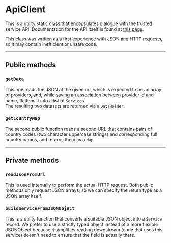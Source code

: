 # ApiClient

This is a utility static class that encapsulates dialogue with 
the trusted service API. Documentation for the API itself 
is found at 
[this page](https://esignature.ec.europa.eu/efda/swagger-ui.html#/).  

This class was written as a first experience with JSON and HTTP 
requests, so it may contain inefficient or unsafe code.

---

## Public methods

### `getData`

This one reads the JSON at the given url, which is expected to 
be an array of providers, and, while saving an association between 
provider id and name, flattens it into a list of `Service`s.  
The resulting two datasets are returned via a `DataHolder`.

### `getCountryMap`

The second public function reads a second URL that contains 
pairs of country codes (two character uppercase strings) 
and corresponding full country names, and returns them as a 
`Map`

---

## Private methods

### `readJsonFromUrl`

This is used internally to perform the actual HTTP request. 
Both public methods only request JSON arrays, so we can specify the 
return type as a JSON array itself.

### `buildServiceFromJSONObject`

This is a utility function that converts a suitable JSON 
object into a `Service` record. We prefer to use a strictly 
typed object instead of a more flexible JSONObject because it 
simplifies reading downstream (code that uses this service) 
doesn't need to ensure that the field is actually there.